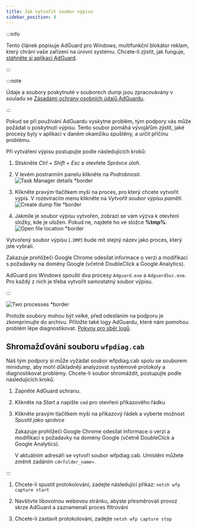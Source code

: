 ```yaml
---
title: Jak vytvořit soubor výpisu
sidebar_position: 8
---
```


:::info

Tento článek popisuje AdGuard pro Windows, multifunkční blokátor reklam, který chrání vaše zařízení na úrovni systému. Chcete-li zjistit, jak funguje, [stáhněte si aplikaci AdGuard](https://agrd.io/download-kb-adblock).

:::

:::note

Údaje a soubory poskytnuté v souborech dump jsou zpracovávány v souladu se [Zásadami ochrany osobních údajů AdGuardu](https://adguard.com/en/privacy.html).

:::

Pokud se při používání AdGuardu vyskytne problém, tým podpory vás může požádat o poskytnutí výpisu. Tento soubor pomáhá vývojářům zjistit, jaké procesy byly v aplikaci v daném okamžiku spuštěny, a určit příčinu problému.

Při vytváření výpisu postupujte podle následujících kroků:

1. Stiskněte *Ctrl + Shift + Esc* a otevřete *Správce úloh*.

1. V levém postranním panelu klikněte na *Podrobnosti*. ![Task Manager details *border](https://cdn.adtidy.org/content/kb/ad_blocker/windows/dump_file/new/task_manager_en.png)
1. Klikněte pravým tlačítkem myši na proces, pro který chcete vytvořit výpis. V rozevíracím menu klikněte na *Vytvořit soubor výpisu paměti*. ![Create dump file *border](https://cdn.adtidy.org/content/kb/ad_blocker/windows/dump_file/new/create_dump_en.png)
1. Jakmile je soubor výpisu vytvořen, zobrazí se vám výzva k otevření složky, kde je uložen. Pokud ne, najdete ho ve složce **%tmp%**. ![Open file location *border](https://cdn.adtidy.org/content/kb/ad_blocker/windows/dump_file/new/open_file_location_en.png)

Vytvořený soubor výpisu (`.DMP`) bude mít stejný název jako proces, který jste vybrali.

Zakazuje prohlížeči Google Chrome odesílat informace o verzi a modifikaci s požadavky na domény Google (včetně DoubleClick a Google Analytics).

AdGuard pro Windows spouští dva procesy `Adguard.exe` a `AdguardSvc.exe`. Pro každý z nich je třeba vytvořit samostatný soubor výpisu.

:::

![Two processes *border](https://cdn.adtidy.org/content/kb/ad_blocker/windows/dump_file/new/two_processes_en.png)

Protože soubory mohou být velké, před odesláním na podporu je zkomprimujte do archivu. Přiložte také logy AdGuardu, které nám pomohou problém lépe diagnostikovat. [Pokyny pro sběr logů](../adguard-logs).

## Shromažďování souboru `wfpdiag.cab`

Náš tým podpory si může vyžádat soubor wfpdiag.cab spolu se souborem minidump, aby mohl důkladněji analyzovat systémové protokoly a diagnostikovat problémy. Chcete-li soubor shromáždit, postupujte podle následujících kroků:

1. Zapněte AdGuard ochranu.

1. Klikněte na *Start* a napište `cmd` pro otevření příkazového řádku

1. Klikněte pravým tlačítkem myši na příkazový řádek a vyberte možnost *Spustit jako správce*

    Zakazuje prohlížeči Google Chrome odesílat informace o verzi a modifikaci s požadavky na domény Google (včetně DoubleClick a Google Analytics).

    V aktuálním adresáři se vytvoří soubor wfpdiag.cab. Umístění můžete změnit zadáním `cd<folder_name>`.


:::

1. Chcete-li spustit protokolování, zadejte následující příkaz: `netsh wfp capture start`

1. Navštivte libovolnou webovou stránku, abyste přesměrovali provoz skrze AdGuard a zaznamenali proces filtrování

1. Chcete-li zastavit protokolování, zadejte `netsh wfp capture stop`
